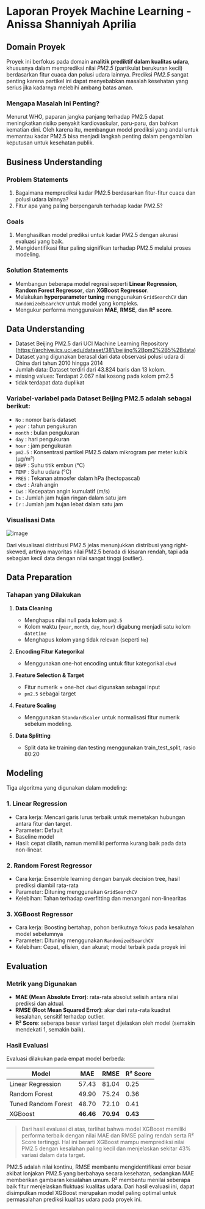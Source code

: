 # Laporan Proyek Machine Learning - Anissa Shanniyah Aprilia

## Domain Proyek

Proyek ini berfokus pada domain **analitik prediktif dalam kualitas udara**, khususnya dalam memprediksi nilai *PM2.5* (partikulat berukuran kecil) berdasarkan fitur cuaca dan polusi udara lainnya. Prediksi *PM2.5* sangat penting karena partikel ini dapat menyebabkan masalah kesehatan yang serius jika kadarnya melebihi ambang batas aman.

### Mengapa Masalah Ini Penting?

Menurut WHO, paparan jangka panjang terhadap PM2.5 dapat meningkatkan risiko penyakit kardiovaskular, paru-paru, dan bahkan kematian dini. Oleh karena itu, membangun model prediksi yang andal untuk memantau kadar PM2.5 bisa menjadi langkah penting dalam pengambilan keputusan untuk kesehatan publik.

## Business Understanding

### Problem Statements
1. Bagaimana memprediksi kadar PM2.5 berdasarkan fitur-fitur cuaca dan polusi udara lainnya?
2. Fitur apa yang paling berpengaruh terhadap kadar PM2.5?

### Goals
1. Menghasilkan model prediksi untuk kadar PM2.5 dengan akurasi evaluasi yang baik.
2. Mengidentifikasi fitur paling signifikan terhadap PM2.5 melalui proses modeling.

### Solution Statements
* Membangun beberapa model regresi seperti **Linear Regression**, **Random Forest Regressor**, dan **XGBoost Regressor**.
* Melakukan **hyperparameter tuning** menggunakan `GridSearchCV` dan `RandomizedSearchCV` untuk model yang kompleks.
* Mengukur performa menggunakan **MAE**, **RMSE**, dan **R² score**.

## Data Understanding
- Dataset Beijing PM2.5 dari UCI Machine Learning Repository (https://archive.ics.uci.edu/dataset/381/beijing%2Bpm2%2B5%2Bdata)
- Dataset yang digunakan berasal dari data observasi polusi udara di China dari tahun 2010 hingga 2014
- Jumlah data: Dataset terdiri dari 43.824 baris dan 13 kolom.
- missing values: Terdapat 2.067 nilai kosong pada kolom pm2.5
- tidak terdapat data duplikat

### Variabel-variabel pada Dataset Beijing PM2.5 adalah sebagai berikut:
- `No` : nomor baris dataset
- `year` : tahun pengukuran
- `month` : bulan pengukuran
- `day` : hari pengukuran
- `hour` : jam pengukuran
- `pm2.5` : Konsentrasi partikel PM2.5 dalam mikrogram per meter kubik (µg/m³)
- `DEWP` : Suhu titik embun (°C)
- `TEMP` : Suhu udara (°C)
- `PRES` : Tekanan atmosfer dalam hPa (hectopascal)
- `cbwd` : Arah angin
- `Iws` : Kecepatan angin kumulatif (m/s)
- `Is` : Jumlah jam hujan ringan dalam satu jam
- `Ir` : Jumlah jam hujan lebat dalam satu jam

### Visualisasi Data
![image](https://github.com/user-attachments/assets/d9ccffa0-9d2e-4df7-a2ea-787e5196ca19)

Dari visualisasi distribusi PM2.5 jelas menunjukkan distribusi yang right-skewed, artinya mayoritas nilai PM2.5 berada di kisaran rendah, tapi ada sebagian kecil data dengan nilai sangat tinggi (outlier).

## Data Preparation

### Tahapan yang Dilakukan

1. **Data Cleaning**
   * Menghapus nilai null pada kolom `pm2.5`
   * Kolom waktu (`year`, `month`, `day`, `hour`) digabung menjadi satu kolom `datetime`
   * Menghapus kolom yang tidak relevan (seperti `No`)

2. **Encoding Fitur Kategorikal**
   * Menggunakan one-hot encoding untuk fitur kategorikal `cbwd`
  
3. **Feature Selection & Target**
   * Fitur numerik + one-hot `cbwd` digunakan sebagai input
   * `pm2.5` sebagai target

4. **Feature Scaling**
   * Menggunakan `StandardScaler` untuk normalisasi fitur numerik sebelum modeling.

5. **Data Splitting**
   * Split data ke training dan testing menggunakan train_test_split, rasio 80:20

## Modeling
Tiga algoritma yang digunakan dalam modeling:
### 1. Linear Regression
* Cara kerja: Mencari garis lurus terbaik untuk memetakan hubungan antara fitur dan target.
* Parameter: Default
* Baseline model
* Hasil: cepat dilatih, namun memiliki performa kurang baik pada data non-linear.

### 2. Random Forest Regressor
* Cara kerja: Ensemble learning dengan banyak decision tree, hasil prediksi diambil rata-rata
* Parameter: Dituning menggunakan `GridSearchCV`
* Kelebihan: Tahan terhadap overfitting dan menangani non-linearitas
  
### 3. XGBoost Regressor
* Cara kerja: Boosting bertahap, pohon berikutnya fokus pada kesalahan model sebelumnya
* Parameter: Dituning menggunakan `RandomizedSearchCV`
* Kelebihan: Cepat, efisien, dan akurat; model terbaik pada proyek ini

## Evaluation
### Metrik yang Digunakan
* **MAE (Mean Absolute Error)**: rata-rata absolut selisih antara nilai prediksi dan aktual.
* **RMSE (Root Mean Squared Error)**: akar dari rata-rata kuadrat kesalahan, sensitif terhadap outlier.
* **R² Score**: seberapa besar variasi target dijelaskan oleh model (semakin mendekati 1, semakin baik).

### Hasil Evaluasi
Evaluasi dilakukan pada empat model berbeda:

| Model               | MAE       | RMSE      | R² Score |
| ------------------- | --------- | --------- | -------- |
| Linear Regression   | 57.43     | 81.04     | 0.25     |
| Random Forest       | 49.90     | 75.24     | 0.36     |
| Tuned Random Forest | 48.70     | 72.10     | 0.41     |
| XGBoost             | **46.46** | **70.94** | **0.43** |

> Dari hasil evaluasi di atas, terlihat bahwa model XGBoost memiliki performa terbaik dengan nilai MAE dan RMSE paling rendah serta R² Score tertinggi. Hal ini berarti XGBoost mampu memprediksi nilai PM2.5 dengan kesalahan paling kecil dan menjelaskan sekitar 43% variasi dalam data target.

PM2.5 adalah nilai kontinu, RMSE membantu mengidentifikasi error besar akibat lonjakan PM2.5 yang berbahaya secara kesehatan, sedangkan MAE memberikan gambaran kesalahan umum. R² membantu menilai seberapa baik fitur menjelaskan fluktuasi kualitas udara. Dari hasil evaluasi ini, dapat disimpulkan model XGBoost merupakan model paling optimal untuk permasalahan prediksi kualitas udara pada proyek ini.
